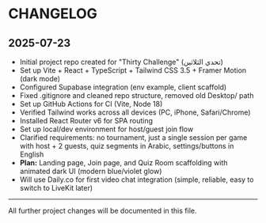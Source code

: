 # CHANGELOG

## 2025-07-23

- Initial project repo created for "Thirty Challenge" (تحدي الثلاثين)
- Set up Vite + React + TypeScript + Tailwind CSS 3.5 + Framer Motion (dark mode)
- Configured Supabase integration (env example, client scaffold)
- Fixed .gitignore and cleaned repo structure, removed old Desktop/ path
- Set up GitHub Actions for CI (Vite, Node 18)
- Verified Tailwind works across all devices (PC, iPhone, Safari/Chrome)
- Installed React Router v6 for SPA routing
- Set up local/dev environment for host/guest join flow
- Clarified requirements: no tournament, just a single session per game with host + 2 guests, quiz segments in Arabic, settings/buttons in English
- **Plan:** Landing page, Join page, and Quiz Room scaffolding with animated dark UI (modern blue/violet glow)
- Will use Daily.co for first video chat integration (simple, reliable, easy to switch to LiveKit later)

---
All further project changes will be documented in this file.
